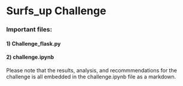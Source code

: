 # Surfs_up Challenge
### Important files:
#### 1) Challenge_flask.py
#### 2) challenge.ipynb

Please note that the results, analysis, and recommmendations for the challenge is all embedded in the challenge.ipynb file as a markdown.
